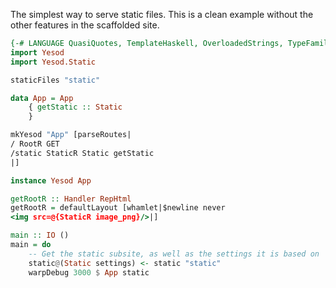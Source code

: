 The simplest way to serve static files. This is a clean example without the other features in the scaffolded site.

```haskell
{-# LANGUAGE QuasiQuotes, TemplateHaskell, OverloadedStrings, TypeFamilies, MultiParamTypeClasses #-}
import Yesod
import Yesod.Static

staticFiles "static"

data App = App
    { getStatic :: Static
    }

mkYesod "App" [parseRoutes|
/ RootR GET
/static StaticR Static getStatic
|]

instance Yesod App

getRootR :: Handler RepHtml
getRootR = defaultLayout [whamlet|$newline never
<img src=@{StaticR image_png}/>|]

main :: IO ()
main = do
    -- Get the static subsite, as well as the settings it is based on
    static@(Static settings) <- static "static"
    warpDebug 3000 $ App static
```